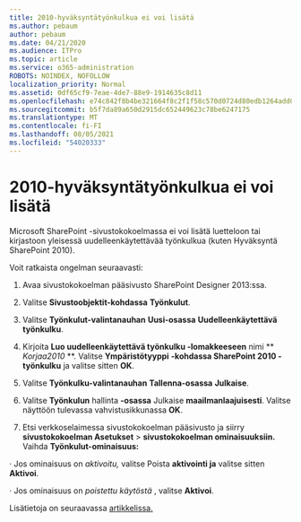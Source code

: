 ```yaml
---
title: 2010-hyväksyntätyönkulkua ei voi lisätä
ms.author: pebaum
author: pebaum
ms.date: 04/21/2020
ms.audience: ITPro
ms.topic: article
ms.service: o365-administration
ROBOTS: NOINDEX, NOFOLLOW
localization_priority: Normal
ms.assetid: 0df65cf9-7eae-4de7-88e9-1914635c8d11
ms.openlocfilehash: e74c842f8b4be321664f8c2f1f58c570d0724d80edb1264add0647bf313bc82f
ms.sourcegitcommit: b5f7da89a650d2915dc652449623c78be6247175
ms.translationtype: MT
ms.contentlocale: fi-FI
ms.lasthandoff: 08/05/2021
ms.locfileid: "54020333"
---
```

# <a name="unable-to-add-2010-approval-workflow"></a>2010-hyväksyntätyönkulkua ei voi lisätä

Microsoft SharePoint -sivustokokoelmassa ei voi lisätä luetteloon tai kirjastoon yleisessä uudelleenkäytettävää työnkulkua (kuten Hyväksyntä SharePoint 2010).
  
Voit ratkaista ongelman seuraavasti: 
  
1. Avaa sivustokokoelman pääsivusto SharePoint Designer 2013:ssa.
  
2. Valitse **Sivustoobjektit-kohdassa** **Työnkulut**. 
  
3. Valitse **Työnkulut-valintanauhan** **Uusi-osassa** **Uudelleenkäytettävä työnkulku**. 
  
4. Kirjoita **Luo uudelleenkäytettävä työnkulku -lomakkeeseen** nimi ** *Korjaa2010* **. Valitse **Ympäristötyyppi** **-kohdassa SharePoint 2010 -työnkulku** ja valitse sitten **OK**. 
  
1. Valitse **Työnkulku-valintanauhan** **Tallenna-osassa** **Julkaise**. 
  
2. Valitse **Työnkulun** hallinta **-osassa** Julkaise **maailmanlaajuisesti**. Valitse näyttöön tulevassa vahvistusikkunassa **OK**. 
  
3. Etsi verkkoselaimessa sivustokokoelman pääsivusto ja siirry **sivustokokoelman Asetukset** \> **sivustokokoelman ominaisuuksiin.** Vaihda **Työnkulut-ominaisuus:** 
  
· Jos ominaisuus on  *aktivoitu,*  valitse Poista **aktivointi ja** valitse sitten **Aktivoi**. 
  
· Jos ominaisuus on  *poistettu käytöstä*  , valitse **Aktivoi**. 
  
Lisätietoja on seuraavassa [artikkelissa.](https://go.microsoft.com/fwlink/?linkid=2047770&amp;clcid=0x409)
  

